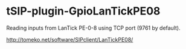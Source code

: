 # tSIP-plugin-GpioLanTickPE08

Reading inputs from LanTick PE-0-8 using TCP port (9761 by default).

http://tomeko.net/software/SIPclient/LanTickPE08/
